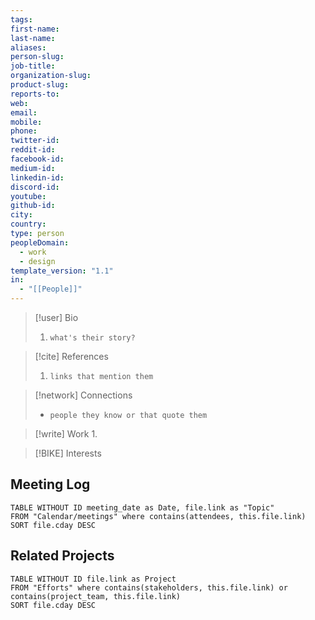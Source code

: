 ```yaml
---
tags: 
first-name: 
last-name: 
aliases: 
person-slug: 
job-title: 
organization-slug: 
product-slug: 
reports-to: 
web: 
email: 
mobile: 
phone: 
twitter-id: 
reddit-id: 
facebook-id: 
medium-id: 
linkedin-id: 
discord-id: 
youtube: 
github-id: 
city: 
country: 
type: person
peopleDomain:
  - work
  - design
template_version: "1.1"
in:
  - "[[People]]"
---
```

> [!user] Bio
> 1. `what's their story?` 

> [!cite] References
> 1. `links that mention them` 


> [!network] Connections
>- `people they know or that quote them`

> [!write] Work
> 1. 

> [!BIKE] Interests
>
## Meeting Log
```dataview
TABLE WITHOUT ID meeting_date as Date, file.link as "Topic"
FROM "Calendar/meetings" where contains(attendees, this.file.link)
SORT file.cday DESC
```

## Related Projects
```dataview
TABLE WITHOUT ID file.link as Project
FROM "Efforts" where contains(stakeholders, this.file.link) or contains(project_team, this.file.link)
SORT file.cday DESC
```
